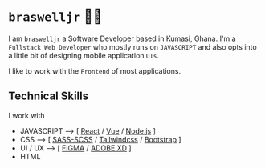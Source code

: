 # `braswelljr` 👨‍🚒

I am [`braswelljr`](https://braswelljr.vercel.app) a Software Developer based in Kumasi, Ghana. I'm a `Fullstack Web Developer` who mostly runs on `JAVASCRIPT` and also opts into a little bit of designing mobile application `UIs`.

I like to work with the `Frontend` of most applications.

## Technical Skills

I work with

- JAVASCRIPT --> [ [React](https://reactjs.org/) / [Vue](https://vuejs.org/) / [Node.js](https://nodejs.org/) ]
- CSS --> [ [SASS-SCSS](https://sass-lang.com/) / [Tailwindcss](https://tailwindcss.com/) / [Bootstrap](https://getbootstrap.com/) ]
- UI / UX --> [ [FIGMA](https://www.figma.com/) / [ADOBE XD](https://www.adobe.com/products/xd.html) ]
- HTML
